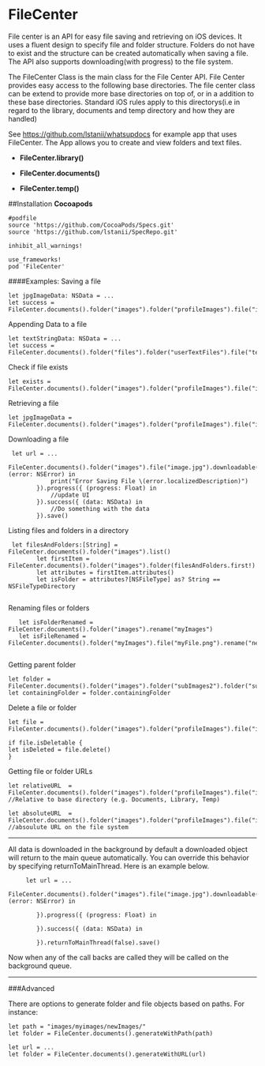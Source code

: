 # FileCenter

File center is an API for easy file saving and retrieving on iOS devices.
It uses a fluent design to specify file and folder structure. Folders do not have to exist and the structure can be created automatically when saving a file. The API also supports downloading(with progress) to the file system. 

The FileCenter Class is the main class for the File Center API. File Center provides easy access to the following base directories. The file center class can be extend to provide more base directories on top of, or in a addition to these base directories. Standard iOS rules apply to this directorys(i.e in regard to the library, documents and temp directory and how they are handled)

See https://github.com/lstanii/whatsupdocs for example app that uses FileCenter. The App allows you to create and view folders and text files.

*  **FileCenter.library()**
 
*  **FileCenter.documents()**
 
*  **FileCenter.temp()**

##Installation
**Cocoapods**
```
#podfile
source 'https://github.com/CocoaPods/Specs.git'
source 'https://github.com/lstanii/SpecRepo.git'

inhibit_all_warnings!

use_frameworks!
pod 'FileCenter'

```

####Examples:
Saving a file
```
let jpgImageData: NSData = ...
let success = FileCenter.documents().folder("images").folder("profileImages").file("image.jpg").save(jpgImageData)

```

Appending Data to a file
```
let textStringData: NSData = ...
let success = FileCenter.documents().folder("files").folder("userTextFiles").file("textFile.txt").append(textStringData)

```

Check if file exists
```
let exists = FileCenter.documents().folder("images").folder("profileImages").file("image.jpg").exists()
```

Retrieving a file
```
let jpgImageData = FileCenter.documents().folder("images").folder("profileImages").file("image.jpg").fetch()

```

Downloading a file
```
 let url = ...

FileCenter.documents().folder("images").file("image.jpg").downloadable(url).failure({ (error: NSError) in
            print("Error Saving File \(error.localizedDescription)")
        }).progress({ (progress: Float) in
            //update UI
        }).success({ (data: NSData) in
            //Do something with the data
        }).save()
```
Listing files and folders in a directory
```
 let filesAndFolders:[String] = FileCenter.documents().folder("images").list()
        let firstItem = FileCenter.documents().folder("images").folder(filesAndFolders.first!)
        let attributes = firstItem.attributes()
        let isFolder = attributes?[NSFileType] as? String == NSFileTypeDirectory
        
```

Renaming files or folders
```
   let isFolderRenamed = FileCenter.documents().folder("images").rename("myImages")
   let isFileRenamed = FileCenter.documents().folder("myImages").file("myFile.png").rename("newName.png")
        
```

Getting parent folder
```
let folder = FileCenter.documents().folder("images").folder("subImages2").folder("subImages3")
let containingFolder = folder.containingFolder

```

Delete a file or folder
```
let file = FileCenter.documents().folder("images").folder("profileImages").file("image.jpg")

if file.isDeletable {
let isDeleted = file.delete()
}
```

Getting file or folder URLs
```
let relativeURL  = FileCenter.documents().folder("images").folder("profileImages").file("image.jpg").url() //Relative to base directory (e.g. Documents, Library, Temp)

let absoluteURL  = FileCenter.documents().folder("images").folder("profileImages").file("image.jpg").fullURL() //absoulute URL on the file system

```


---



All data is downloaded in the background by default a downloaded object will return to the main queue automatically. You can override this behavior by specifying returnToMainThread. Here is an example below.

```
     let url = ...
        FileCenter.documents().folder("images").file("image.jpg").downloadable(url).failure({ (error: NSError) in
            
        }).progress({ (progress: Float) in
            
        }).success({ (data: NSData) in
            
        }).returnToMainThread(false).save()
```

Now when any of the call backs are called they will be called on the background queue.




---


###Advanced

There are options to generate folder and file objects based on paths. 
For instance:

```
let path = "images/myimages/newImages/"
let folder = FileCenter.documents().generateWithPath(path)
```

```
let url = ...
let folder = FileCenter.documents().generateWithURL(url)
```
